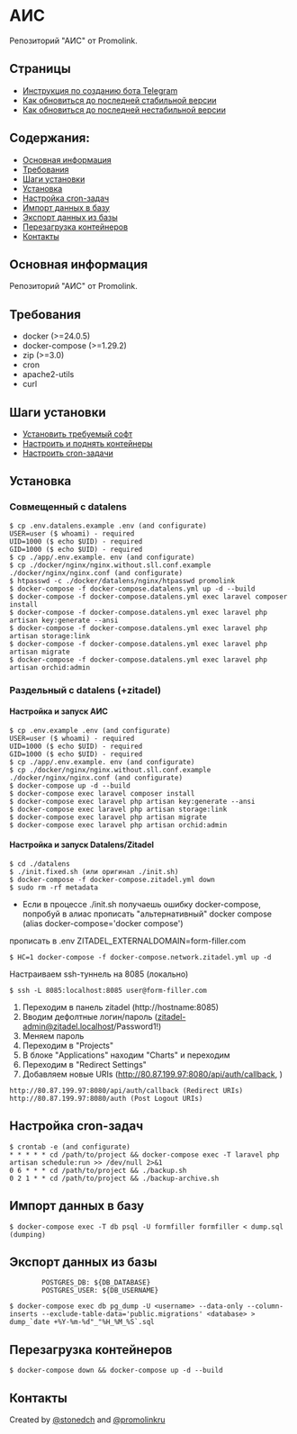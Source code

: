 # АИС

Репозиторий "АИС" от Promolink.

## Страницы

- [Инструкция по созданию бота Telegram](/readmy/HOW_TO_CREATE_TG_BOT.md)
- [Как обновиться до последней стабильной версии](/readmy/HOW_UPDATE_TO_LATEST_STABILITY_VERSION.md)
- [Как обновиться до последней нестабильной версии](/readmy//HOW_UPDATE_TO_LATEST_UNSTABILITY_VERSION.md)

## Содержания:

- [Основная информация](#основная-информация)
- [Требования](#требования)
- [Шаги установки](#шаги-установки)
- [Установка](#установка)
- [Настройка cron-задач](#настройка-cron-задач)
- [Импорт данных в базу](#импорт-данных-в-базу)
- [Экспорт данных из базы](#экспорт-данных-из-базы)
- [Перезагрузка контейнеров](#перезагрузка-контейнеров)
- [Контакты](#контакты)

## Основная информация

Репозиторий "АИС" от Promolink.

## Требования

- docker (>=24.0.5)
- docker-compose (>=1.29.2)
- zip (>=3.0)
- cron
- apache2-utils
- curl

## Шаги установки

- [Установить требуемый софт](#требования)
- [Настроить и поднять контейнеры](#установка)
- [Настроить cron-задачи](#Настройка-cron-задач)

## Установка

### Совмещенный с datalens

```console
$ cp .env.datalens.example .env (and configurate)
USER=user ($ whoami) - required
UID=1000 ($ echo $UID) - required
GID=1000 ($ echo $UID) - required
$ cp ./app/.env.example. env (and configurate)
$ cp ./docker/nginx/nginx.without.sll.conf.example ./docker/nginx/nginx.conf (and configurate)
$ htpasswd -c ./docker/datalens/nginx/htpasswd promolink
$ docker-compose -f docker-compose.datalens.yml up -d --build
$ docker-compose -f docker-compose.datalens.yml exec laravel composer install
$ docker-compose -f docker-compose.datalens.yml exec laravel php artisan key:generate --ansi
$ docker-compose -f docker-compose.datalens.yml exec laravel php artisan storage:link
$ docker-compose -f docker-compose.datalens.yml exec laravel php artisan migrate
$ docker-compose -f docker-compose.datalens.yml exec laravel php artisan orchid:admin
```

### Раздельный с datalens (+zitadel)

#### Настройка и запуск АИС

```console
$ cp .env.example .env (and configurate)
USER=user ($ whoami) - required
UID=1000 ($ echo $UID) - required
GID=1000 ($ echo $UID) - required
$ cp ./app/.env.example. env (and configurate)
$ cp ./docker/nginx/nginx.without.sll.conf.example ./docker/nginx/nginx.conf (and configurate)
$ docker-compose up -d --build
$ docker-compose exec laravel composer install
$ docker-compose exec laravel php artisan key:generate --ansi
$ docker-compose exec laravel php artisan storage:link
$ docker-compose exec laravel php artisan migrate
$ docker-compose exec laravel php artisan orchid:admin
```

#### Настройка и запуск Datalens/Zitadel

```console
$ cd ./datalens
$ ./init.fixed.sh (или оригинал ./init.sh)
$ docker-compose -f docker-compose.zitadel.yml down
$ sudo rm -rf metadata
```

* Если в процессе ./init.sh получаешь ошибку docker-compose, попробуй в алиас прописать "альтернативный" docker compose (alias docker-compose='docker compose')

прописать в .env ZITADEL_EXTERNALDOMAIN=form-filler.com

```console
$ HC=1 docker-compose -f docker-compose.network.zitadel.yml up -d
```

Настраиваем ssh-туннель на 8085 (локально)

```console
$ ssh -L 8085:localhost:8085 user@form-filler.com
```

1. Переходим в панель zitadel (http://hostname:8085)
1. Вводим дефолтные логин/пароль (zitadel-admin@zitadel.localhost/Password1!)
1. Меняем пароль
1. Переходим в "Projects"
1. В блоке "Applications" находим "Charts" и переходим
1. Переходим в "Redirect Settings"
1. Добавляем новые URIs (http://80.87.199.97:8080/api/auth/callback, )

```
http://80.87.199.97:8080/api/auth/callback (Redirect URIs)
http://80.87.199.97:8080/auth (Post Logout URIs)
```


## Настройка cron-задач

```console
$ crontab -e (and configurate)
* * * * * cd /path/to/project && docker-compose exec -T laravel php artisan schedule:run >> /dev/null 2>&1
0 6 * * * cd /path/to/project && ./backup.sh
0 2 1 * * cd /path/to/project && ./backup-archive.sh
```

## Импорт данных в базу

```console
$ docker-compose exec -T db psql -U formfiller formfiller < dump.sql (dumping)
```

## Экспорт данных из базы

            POSTGRES_DB: ${DB_DATABASE}
            POSTGRES_USER: ${DB_USERNAME}
```console
$ docker-compose exec db pg_dump -U <username> --data-only --column-inserts --exclude-table-data='public.migrations' <database> > dump_`date +%Y-%m-%d"_"%H_%M_%S`.sql
```

## Перезагрузка контейнеров

```console
$ docker-compose down && docker-compose up -d --build
```

## Контакты

Created by [@stonedch](https://github.com/stonedch) and [@promolinkru](https://github.com/promolinkru)
